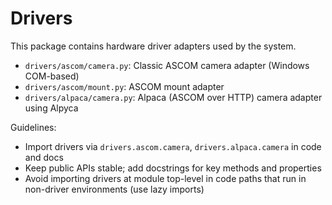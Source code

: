 # Drivers

This package contains hardware driver adapters used by the system.

- `drivers/ascom/camera.py`: Classic ASCOM camera adapter (Windows COM-based)
- `drivers/ascom/mount.py`: ASCOM mount adapter
- `drivers/alpaca/camera.py`: Alpaca (ASCOM over HTTP) camera adapter using Alpyca

Guidelines:
- Import drivers via `drivers.ascom.camera`, `drivers.alpaca.camera` in code and docs
- Keep public APIs stable; add docstrings for key methods and properties
- Avoid importing drivers at module top-level in code paths that run in non-driver environments (use lazy imports)


